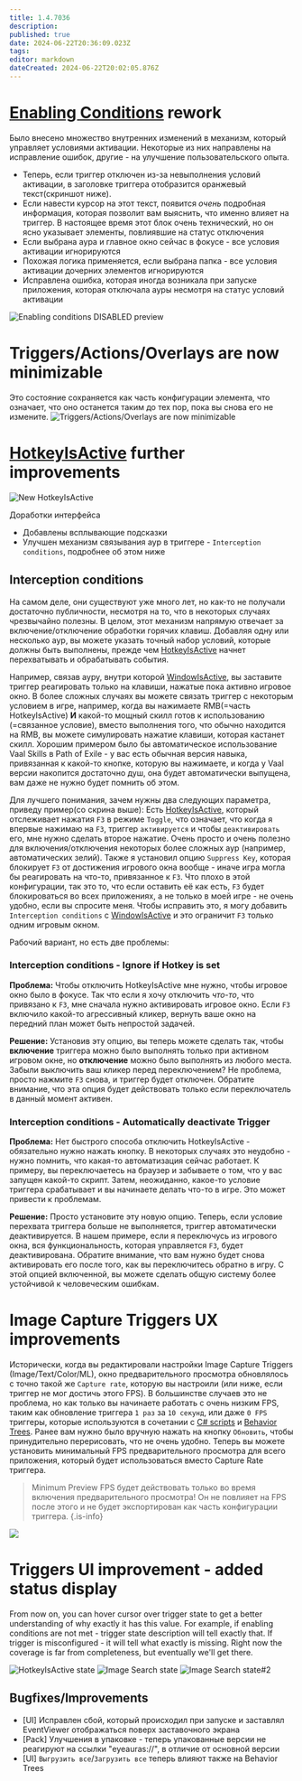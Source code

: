 ```yaml
---
title: 1.4.7036
description: 
published: true
date: 2024-06-22T20:36:09.023Z
tags: 
editor: markdown
dateCreated: 2024-06-22T20:02:05.876Z
---
```


# [Enabling Conditions](/en/features/enabling-conditions) rework
Было внесено множество внутренних изменений в механизм, который управляет условиями активации. Некоторые из них направлены на исправление ошибок, другие - на улучшение пользовательского опыта.

- Теперь, если триггер отключен из-за невыполнения условий активации, в заголовке триггера отобразится оранжевый текст(скриншот ниже).
- Если навести курсор на этот текст, появится *очень* подробная информация, которая позволит вам выяснить, что именно влияет на триггер. В настоящее время этот блок очень технический, но он ясно указывает элементы, повлиявшие на статус отключения
- Если выбрана аура и главное окно сейчас в фокусе - все условия активации игнорируются
- Похожая логика применяется, если выбрана папка - все условия активации дочерних элементов игнорируются
- Исправлена ошибка, которая иногда возникала при запуске приложения, которая отключала ауры несмотря на статус условий активации

![Enabling conditions DISABLED preview](https://s3.eyeauras.net/media/2024/06/EyeAuras_q36at36WkBf43myU.png)

# Triggers/Actions/Overlays are now minimizable
Это состояние сохраняется как часть конфигурации элемента, что означает, что оно останется таким до тех пор, пока вы снова его не измените.
![Triggers/Actions/Overlays are now minimizable](https://s3.eyeauras.net/media/2024/06/EyeAuras_Nbo9rjSiy906CTC1.png)

# [HotkeyIsActive](/en/triggers/hotkey-is-active) further improvements
![New HotkeyIsActive](https://s3.eyeauras.net/media/2024/06/EyeAuras_tamGDBtZFzTqqvoW.png)

Доработки интерфейса 
- Добавлены всплывающие подсказки
- Улучшен механизм связывания аур в триггере - `Interception conditions`, подробнее об этом ниже

## Interception conditions
На самом деле, они существуют уже много лет, но как-то не получали достаточно публичности, несмотря на то, что в некоторых случаях чрезвычайно полезны.
В целом, этот механизм напрямую отвечает за включение/отключение обработки горячих клавиш. Добавляя одну или несколько аур, вы можете указать точный набор условий, которые должны быть выполнены, прежде чем [HotkeyIsActive](/en/triggers/hotkey-is-active) начнет перехватывать и обрабатывать события.

Например, связав ауру, внутри которой [WindowIsActive](/en/triggers/window-is-active), вы заставите триггер реагировать только на клавиши, нажатые пока активно игровое окно.
В более сложных случаях вы можете связать триггер с некоторым условием в игре, например, когда вы нажимаете RMB(=часть HotkeyIsActive) **И** какой-то мощный скилл готов к использованию (=связанное условие), вместо выполнения того, что обычно находится на RMB, вы можете симулировать нажатие клавиши, которая кастанет скилл. Хорошим примером было бы автоматическое использование Vaal Skills в Path of Exile - у вас есть обычная версия навыка, привязанная к какой-то кнопке, которую вы нажимаете, и когда у Vaal версии накопится достаточно душ, она будет автоматически выпущена, вам даже не нужно будет помнить об этом.

Для лучшего понимания, зачем нужны два следующих параметра, приведу пример(со скрина выше):
Есть [HotkeyIsActive](/en/triggers/hotkey-is-active), который отслеживает нажатия `F3` в режиме `Toggle`, что означает, что когда я впервые нажимаю на `F3`, триггер `активируется` и чтобы `деактивировать` его, мне нужно сделать второе нажатие. Очень просто и очень полезно для включения/отключения некоторых более сложных аур (например, автоматических зелий). Также я установил опцию `Suppress Key`, которая блокирует `F3` от достижения игрового окна вообще - иначе игра могла бы реагировать на что-то, привязанное к `F3`. Что плохо в этой конфигурации, так это то, что если оставить её как есть, `F3` будет блокироваться во всех приложениях, а не только в моей игре - не очень удобно, если вы спросите меня.
Чтобы исправить это, я могу добавить `Interception conditions` с [WindowIsActive](/en/triggers/window-is-active) и это ограничит `F3` только одним игровым окном.

Рабочий вариант, но есть две проблемы:

### Interception conditions - Ignore if Hotkey is set
**Проблема:**
Чтобы отключить HotkeyIsActive мне нужно, чтобы игровое окно было в фокусе. Так что если я хочу отключить _что-то_, что привязано к `F3`, мне сначала нужно активировать игровое окно. Если `F3` включило какой-то агрессивный кликер, вернуть ваше окно на передний план может быть непростой задачей.

**Решение:**
Установив эту опцию, вы теперь можете сделать так, чтобы **включение** триггера можно было выполнять только при активном игровом окне, но **отключение** можно было выполнять из любого места. Забыли выключить ваш кликер перед переключением? Не проблема, просто нажмите `F3` снова, и триггер будет отключен.
Обратите внимание, что эта опция будет действовать только если переключатель в данный момент активен.

### Interception conditions - Automatically deactivate Trigger
**Проблема:**
Нет быстрого способа отключить HotkeyIsActive - обязательно нужно нажать кнопку. В некоторых случаях это неудобно - нужно помнить, что какая-то автоматизация сейчас работает. К примеру, вы переключаетесь на браузер и забываете о том, что у вас запущен какой-то скрипт. Затем, неожиданно, какое-то условие триггера срабатывает и вы начинаете делать что-то в игре. Это может привести к проблемам.

**Решение:**
Просто установите эту новую опцию. Теперь, если условие перехвата триггера больше не выполняется, триггер автоматически деактивируется. В нашем примере, если я переключусь из игрового окна, вся функциональность, которая управляется `F3`, будет деактивирована. Обратите внимание, что вам нужно будет снова активировать его после того, как вы переключитесь обратно в игру. С этой опцией включенной, вы можете сделать общую систему более устойчивой к человеческим ошибкам.

# Image Capture Triggers UX improvements
Исторически, когда вы редактировали настройки Image Capture Triggers (Image/Text/Color/ML), окно предварительного просмотра обновлялось с точно такой же `Capture rate`, которую вы настроили (или ниже, если триггер не мог достичь этого FPS). В большинстве случаев это не проблема, но как только вы начинаете работать с очень низким FPS, таким как обновление триггера `1 раз` за `10 секунд`, или даже `0 FPS` триггеры, которые используются в сочетании с [C# scripts](/en/scripting/getting-started) и [Behavior Trees](/en/behavior-trees/gettings-started). Ранее вам нужно было вручную нажать на кнопку `Обновить`, чтобы принудительно перерисовать, что не очень удобно. Теперь вы можете установить минимальный FPS предварительного просмотра для всего приложения, который будет использоваться вместо Capture Rate триггера.

> Minimum Preview FPS будет действовать только во время включения предварительного просмотра! Он не повлияет на FPS после этого и не будет экспортирован как часть конфигурации триггера.
{.is-info}

![](https://s3.eyeauras.net/media/2024/06/EyeAuras_ne0AQtHXACipv7AM.png)

# Triggers UI improvement - added status display
From now on, you can hover cursor over trigger state to get a better understanding of why exactly it has this value. For example, if enabling conditions are not met - trigger state description will tell exactly that. If trigger is misconfigured - it will tell what exactly is missing. Right now the coverage is far from completeness, but eventually we'll get there.

![HotkeyIsActive state](https://s3.eyeauras.net/media/2024/06/EyeAuras_x1B1uqyaYXI3U3n0.png)
![Image Search state](https://s3.eyeauras.net/media/2024/06/EyeAuras_LLrQpkkvCAOibbf4.png)
![Image Search state#2](https://s3.eyeauras.net/media/2024/06/EyeAuras_Ju063CR2rx063d9C.png)


## Bugfixes/Improvements
- [UI] Исправлен сбой, который происходил при запуске и заставлял EventViewer отображаться поверх заставочного экрана
- [Pack] Улучшения в упаковке - теперь упакованные версии не реагируют на ссылки "eyeauras://", в отличие от основной версии
- [UI] `Выгрузить все`/`Загрузить все` теперь влияют также на Behavior Trees

